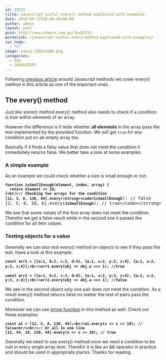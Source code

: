 ```yaml
---
id: 32233
title: Javascript useful every() method explained with examples
date: 2018-09-17T20:46:49+00:00
author: admin
layout: post
guid: http://www.nikpro.com.au/?p=32233
permalink: /javascript-useful-every-method-explained-with-examples/
xyz_twap:
  - "1"
image: every-1568x1046.png
categories:
  - ES6
  - JAVASCRIPT
---
```

Following [previous article](http://www.nikpro.com.au/some-method-in-javascript-explained-with-examples/) around Javascript methods we cover every() method in this article as one of the important ones.

## The every() method

Just like some() method every() method also needs to check if a condition is true within elements of an array. 

However the difference is it tests whether **all elements** in the array pass the test implemented by the provided function. We will get `true` for any condition put on an empty array too.

Basically if it finds a falsy value that does not meet the condition it immediately returns false. We better take a look at some examples.

### A simple example

As an example we could check whether a size is small enough or not:

<pre class="wp-block-preformatted"><strong><code>function isSmallEnough(element, index, array) {
  return element &lt;= 10;
}&lt;br/>// Checking two arrays for the condition
[12, 5, 8, 130, 44].every(&lt;strong>&lt;code>isSmallEnough</code></strong>); // false <br />[2, 5, 0, 10, 6].every(<strong><code>isSmallEnough</code></strong>); // true&lt;/code>&lt;/strong></pre>

We see that some values of the first array does not meet the condition. Therefor we get a false result while in the second one it passes the condition for all item values.

### Testing objects for a value

Generally we can also test every() method on objects to see if they pass the test. Have a look at this example:

<pre class="wp-block-preformatted"><strong><code>const arr1 = [{a:1, b:2, c:3, d:4}, {a:1, x:2, y:3, z:4}, {a:1, x:2, y:3, z:4}];&lt;br/>arr1.every(obj => obj.a === 1); //true</code> </strong><br /><br /><strong><code>const arr2 = [{a:1, b:2, c:3, d:4}, {a:1, x:2, y:3, z:4}, {a:2, x:2, y:3, z:4}];&lt;br/>arr2.every(obj => obj.a === 1); //false</code></strong></pre>

We see in the second object only one pair does not meet the condition. As a result every() method returns false no matter the rest of pairs pass the condition.

Moreover we can use [arrow function](http://www.nikpro.com.au/some-arrow-function-benefits-with-examples-explained/) in this method as well. Check out these examples:

<pre class="wp-block-preformatted"><strong><code>const a1 = [12, 5, 8, 130, 44];&lt;br/>a1.every(x => x >= 10); // false&lt;br/>&lt;br/>// Or all in one line
[12, 54, 18, 130, 44].every(x => x >= 10); // true</code></strong></pre>

Generally we need to use every() method once we need a condition to be met in every single array item. Therefor it is like an && operator in practice and should be used in appropriate places. Thanks for reading.